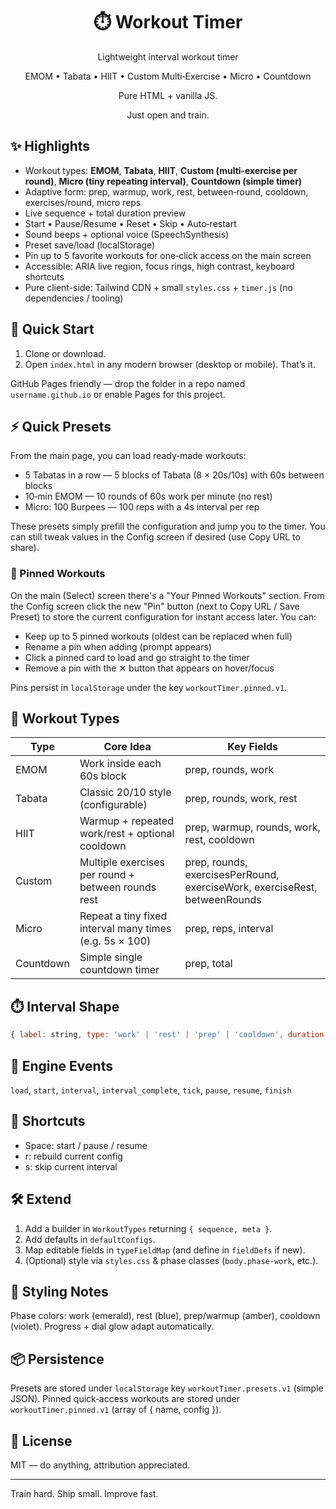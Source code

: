 <div align="center">

# ⏱️ Workout Timer

Lightweight interval workout timer

EMOM • Tabata • HIIT • Custom Multi‑Exercise • Micro • Countdown

Pure HTML + vanilla JS.

Just open and train.

</div>

## ✨ Highlights

- Workout types: **EMOM**, **Tabata**, **HIIT**, **Custom (multi‑exercise per round)**, **Micro (tiny repeating interval)**, **Countdown (simple timer)**
- Adaptive form: prep, warmup, work, rest, between‑round, cooldown, exercises/round, micro reps
- Live sequence + total duration preview
- Start • Pause/Resume • Reset • Skip • Auto‑restart
- Sound beeps + optional voice (SpeechSynthesis)
- Preset save/load (localStorage)
- Pin up to 5 favorite workouts for one‑click access on the main screen
- Accessible: ARIA live region, focus rings, high contrast, keyboard shortcuts
- Pure client-side: Tailwind CDN + small `styles.css` + `timer.js` (no dependencies / tooling)

## 🚀 Quick Start

1. Clone or download.
2. Open `index.html` in any modern browser (desktop or mobile). That’s it.

GitHub Pages friendly — drop the folder in a repo named `username.github.io` or enable Pages for this project.

## ⚡ Quick Presets

From the main page, you can load ready‑made workouts:

- 5 Tabatas in a row — 5 blocks of Tabata (8 × 20s/10s) with 60s between blocks
- 10‑min EMOM — 10 rounds of 60s work per minute (no rest)
- Micro: 100 Burpees — 100 reps with a 4s interval per rep

These presets simply prefill the configuration and jump you to the timer. You can still tweak values in the Config screen if desired (use Copy URL to share).

### 🔖 Pinned Workouts

On the main (Select) screen there's a "Your Pinned Workouts" section. From the Config screen click the new "Pin" button (next to Copy URL / Save Preset) to store the current configuration for instant access later. You can:

- Keep up to 5 pinned workouts (oldest can be replaced when full)
- Rename a pin when adding (prompt appears)
- Click a pinned card to load and go straight to the timer
- Remove a pin with the ✕ button that appears on hover/focus

Pins persist in `localStorage` under the key `workoutTimer.pinned.v1`.

## 🧪 Workout Types

| Type      | Core Idea                                               | Key Fields                                                                 |
| --------- | ------------------------------------------------------- | -------------------------------------------------------------------------- |
| EMOM      | Work inside each 60s block                              | prep, rounds, work                                                         |
| Tabata    | Classic 20/10 style (configurable)                      | prep, rounds, work, rest                                                   |
| HIIT      | Warmup + repeated work/rest + optional cooldown         | prep, warmup, rounds, work, rest, cooldown                                 |
| Custom    | Multiple exercises per round + between rounds rest      | prep, rounds, exercisesPerRound, exerciseWork, exerciseRest, betweenRounds |
| Micro     | Repeat a tiny fixed interval many times (e.g. 5s × 100) | prep, reps, interval                                                       |
| Countdown | Simple single countdown timer                           | prep, total                                                                |

## ⏱️ Interval Shape

```js
{ label: string, type: 'work' | 'rest' | 'prep' | 'cooldown', duration: number }
```

## 🔄 Engine Events

`load`, `start`, `interval`, `interval_complete`, `tick`, `pause`, `resume`, `finish`

## 🎹 Shortcuts

- Space: start / pause / resume
- r: rebuild current config
- s: skip current interval

## 🛠️ Extend

1. Add a builder in `WorkoutTypes` returning `{ sequence, meta }`.
2. Add defaults in `defaultConfigs`.
3. Map editable fields in `typeFieldMap` (and define in `fieldDefs` if new).
4. (Optional) style via `styles.css` & phase classes (`body.phase-work`, etc.).

## 🎨 Styling Notes

Phase colors: work (emerald), rest (blue), prep/warmup (amber), cooldown (violet). Progress + dial glow adapt automatically.

## 📦 Persistence

Presets are stored under `localStorage` key `workoutTimer.presets.v1` (simple JSON).
Pinned quick‑access workouts are stored under `workoutTimer.pinned.v1` (array of { name, config }).

## 📄 License

MIT — do anything, attribution appreciated.

---

Train hard. Ship small. Improve fast.

